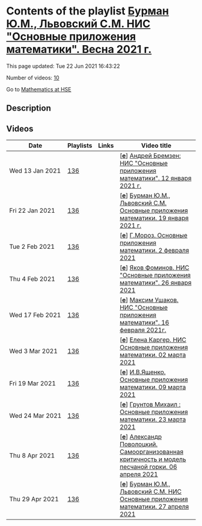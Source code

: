 # Contents of the playlist [Бурман Ю.М., Львовский С.М. НИС "Основные приложения математики". Весна 2021 г.](https://www.youtube.com/playlist?list=PLq3E5oubNNoDZ2PJsPgA789p1eoR-o4IE)

This page updated: Tue 22 Jun 2021 16:43:22

Number of videos: [10](#videos)

Go to [Mathematics at HSE](../README.md)

## Description



## Videos

|Date|Playlists|Links|Video title|
|---|---|---|---|
| Wed&nbsp;13&nbsp;Jan&nbsp;2021 | [136](../playlists/136 "Бурман Ю.М., Львовский С.М. НИС &#34;Основные приложения математики&#34;. Весна 2021 г.") |  | [[**e**](https://studio.youtube.com/video/T5NJ19juPx4/edit "Edit")] [Андрей Бремзен: НИС &#34;Основные приложения математики&#34;. 12 января 2021 г.](https://www.youtube.com/watch?v=T5NJ19juPx4&list=PLq3E5oubNNoDZ2PJsPgA789p1eoR-o4IE "Лекция. Бурман Ю.М., Львовский С.М. НИС &#34;Основные приложения математики&#34;. Весна 2021 г.") |
| Fri&nbsp;22&nbsp;Jan&nbsp;2021 | [136](../playlists/136 "Бурман Ю.М., Львовский С.М. НИС &#34;Основные приложения математики&#34;. Весна 2021 г.") |  | [[**e**](https://studio.youtube.com/video/jQcWCNPF_uI/edit "Edit")] [Бурман Ю.М., Львовский С.М. Основные приложения математики. 19 января 2021 г.](https://www.youtube.com/watch?v=jQcWCNPF_uI&list=PLq3E5oubNNoDZ2PJsPgA789p1eoR-o4IE "Яков Фоминов") |
| Tue&nbsp;2&nbsp;Feb&nbsp;2021 | [136](../playlists/136 "Бурман Ю.М., Львовский С.М. НИС &#34;Основные приложения математики&#34;. Весна 2021 г.") |  | [[**e**](https://studio.youtube.com/video/tBFwAVbVYGA/edit "Edit")] [Г.Мороз. Основные приложения математики. 2 февраля 2021](https://www.youtube.com/watch?v=tBFwAVbVYGA&list=PLq3E5oubNNoDZ2PJsPgA789p1eoR-o4IE) |
| Thu&nbsp;4&nbsp;Feb&nbsp;2021 | [136](../playlists/136 "Бурман Ю.М., Львовский С.М. НИС &#34;Основные приложения математики&#34;. Весна 2021 г.") |  | [[**e**](https://studio.youtube.com/video/LJTBVzBTZek/edit "Edit")] [Яков Фоминов. НИС &#34;Основные приложения математики&#34;. 26 января 2021](https://www.youtube.com/watch?v=LJTBVzBTZek&list=PLq3E5oubNNoDZ2PJsPgA789p1eoR-o4IE) |
| Wed&nbsp;17&nbsp;Feb&nbsp;2021 | [136](../playlists/136 "Бурман Ю.М., Львовский С.М. НИС &#34;Основные приложения математики&#34;. Весна 2021 г.") |  | [[**e**](https://studio.youtube.com/video/7sNHElxz4y8/edit "Edit")] [Максим Ушаков. НИС &#34;Основные приложения математики&#34;. 16 февраля 2021г.](https://www.youtube.com/watch?v=7sNHElxz4y8&list=PLq3E5oubNNoDZ2PJsPgA789p1eoR-o4IE) |
| Wed&nbsp;3&nbsp;Mar&nbsp;2021 | [136](../playlists/136 "Бурман Ю.М., Львовский С.М. НИС &#34;Основные приложения математики&#34;. Весна 2021 г.") |  | [[**e**](https://studio.youtube.com/video/pQNTwjHvrtk/edit "Edit")] [Елена Каргер. НИС Основные приложения математики. 02 марта 2021](https://www.youtube.com/watch?v=pQNTwjHvrtk&list=PLq3E5oubNNoDZ2PJsPgA789p1eoR-o4IE) |
| Fri&nbsp;19&nbsp;Mar&nbsp;2021 | [136](../playlists/136 "Бурман Ю.М., Львовский С.М. НИС &#34;Основные приложения математики&#34;. Весна 2021 г.") |  | [[**e**](https://studio.youtube.com/video/Z-l4P2gp2gc/edit "Edit")] [И.В.Ященко. Основные приложения математики. 09 марта 2021](https://www.youtube.com/watch?v=Z-l4P2gp2gc&list=PLq3E5oubNNoDZ2PJsPgA789p1eoR-o4IE) |
| Wed&nbsp;24&nbsp;Mar&nbsp;2021 | [136](../playlists/136 "Бурман Ю.М., Львовский С.М. НИС &#34;Основные приложения математики&#34;. Весна 2021 г.") |  | [[**e**](https://studio.youtube.com/video/4fqfM08A3T0/edit "Edit")] [Грунтов Михаил : Основные приложения математики. 23 марта 2021](https://www.youtube.com/watch?v=4fqfM08A3T0&list=PLq3E5oubNNoDZ2PJsPgA789p1eoR-o4IE) |
| Thu&nbsp;8&nbsp;Apr&nbsp;2021 | [136](../playlists/136 "Бурман Ю.М., Львовский С.М. НИС &#34;Основные приложения математики&#34;. Весна 2021 г.") |  | [[**e**](https://studio.youtube.com/video/8bgGe1Y_9tA/edit "Edit")] [Александр Поволоцкий. Самоорганизованная критичность и модель песчаной горки. 06 апреля 2021](https://www.youtube.com/watch?v=8bgGe1Y_9tA&list=PLq3E5oubNNoDZ2PJsPgA789p1eoR-o4IE) |
| Thu&nbsp;29&nbsp;Apr&nbsp;2021 | [136](../playlists/136 "Бурман Ю.М., Львовский С.М. НИС &#34;Основные приложения математики&#34;. Весна 2021 г.") |  | [[**e**](https://studio.youtube.com/video/axOlx_yN3Gg/edit "Edit")] [Бурман Ю.М., Львовский С.М. НИС Основные приложения математики. 27 апреля 2021](https://www.youtube.com/watch?v=axOlx_yN3Gg&list=PLq3E5oubNNoDZ2PJsPgA789p1eoR-o4IE) |
